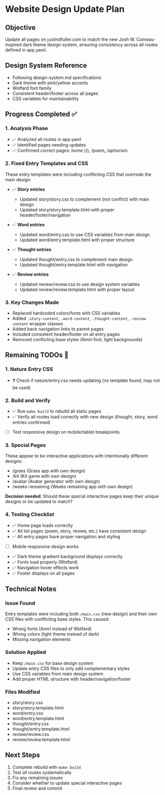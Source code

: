 # Website Design Update Plan

## Objective
Update all pages on justindfuller.com to match the new Josh W. Comeau-inspired dark theme design system, ensuring consistency across all routes defined in app.yaml.

## Design System Reference
- Following design-system.md specifications
- Dark theme with pink/yellow accents
- Wotfard font family
- Consistent header/footer across all pages
- CSS variables for maintainability

## Progress Completed ✅

### 1. Analysis Phase
- ✅ Analyzed all routes in app.yaml
- ✅ Identified pages needing updates
- ✅ Confirmed correct pages: home (/), /poem, /aphorism

### 2. Fixed Entry Templates and CSS
These entry templates were including conflicting CSS that overrode the main design:

- ✅ **Story entries** 
  - Updated story/story.css to complement (not conflict) with main design
  - Updated story/story.template.html with proper header/footer/navigation
  
- ✅ **Word entries**
  - Updated word/entry.css to use CSS variables from main design
  - Updated word/entry.template.html with proper structure
  
- ✅ **Thought entries**
  - Updated thought/entry.css to complement main design
  - Updated thought/entry.template.html with navigation
  
- ✅ **Review entries**
  - Updated review/review.css to use design system variables
  - Updated review/review.template.html with proper layout

### 3. Key Changes Made
- Replaced hardcoded colors/fonts with CSS variables
- Added `.story-content`, `.word-content`, `.thought-content`, `.review-content` wrapper classes
- Added back navigation links to parent pages
- Included consistent header/footer on all entry pages
- Removed conflicting base styles (Amiri font, light backgrounds)

## Remaining TODOs 📝

### 1. Nature Entry CSS
- ❓ Check if nature/entry.css needs updating (no template found, may not be used)

### 2. Build and Verify
- ✅ Run `make build` to rebuild all static pages
- ✅ Verify all routes load correctly with new design (thought, story, word entries confirmed)
- [ ] Test responsive design on mobile/tablet breakpoints

### 3. Special Pages
These appear to be interactive applications with intentionally different designs:
- /grass (Grass app with own design)
- /kit (Kit game with own design)  
- /avatar (Avatar generator with own design)
- /weeks-remaining (Weeks remaining app with own design)

**Decision needed**: Should these special interactive pages keep their unique designs or be updated to match?

### 4. Testing Checklist
- ✅ Home page loads correctly
- ✅ All list pages (poem, story, review, etc.) have consistent design
- ✅ All entry pages have proper navigation and styling
- [ ] Mobile responsive design works
- ✅ Dark theme gradient background displays correctly
- ✅ Fonts load properly (Wotfard)
- ✅ Navigation hover effects work
- ✅ Footer displays on all pages

## Technical Notes

### Issue Found
Entry templates were including both `/main.css` (new design) and their own CSS files with conflicting base styles. This caused:
- Wrong fonts (Amiri instead of Wotfard)
- Wrong colors (light theme instead of dark)
- Missing navigation elements

### Solution Applied
- Keep `/main.css` for base design system
- Update entry CSS files to only add complementary styles
- Use CSS variables from main design system
- Add proper HTML structure with header/navigation/footer

### Files Modified
- story/story.css
- story/story.template.html
- word/entry.css
- word/entry.template.html
- thought/entry.css
- thought/entry.template.html
- review/review.css
- review/review.template.html

## Next Steps
1. Complete rebuild with `make build`
2. Test all routes systematically
3. Fix any remaining issues
4. Consider whether to update special interactive pages
5. Final review and commit